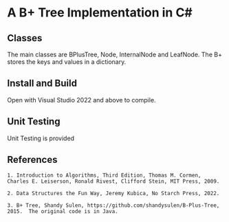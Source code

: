 # A B+ Tree Implementation in C#

## Classes

The main classes are BPlusTree, Node, InternalNode and LeafNode.  The B+ stores the keys and values in a dictionary.

## Install and Build

Open with Visual Studio 2022 and above to compile.

## Unit Testing

Unit Testing is provided

## References

```
1. Introduction to Algorithms, Third Edition, Thomas M. Cormen, Charles E. Leiserson, Ronald Rivest, Clifford Stein, MIT Press, 2009.

2. Data Structures the Fun Way, Jeremy Kubica, No Starch Press, 2022.

3. B+ Tree, Shandy Sulen, https://github.com/shandysulen/B-Plus-Tree, 2015.  The original code is in Java.
```
